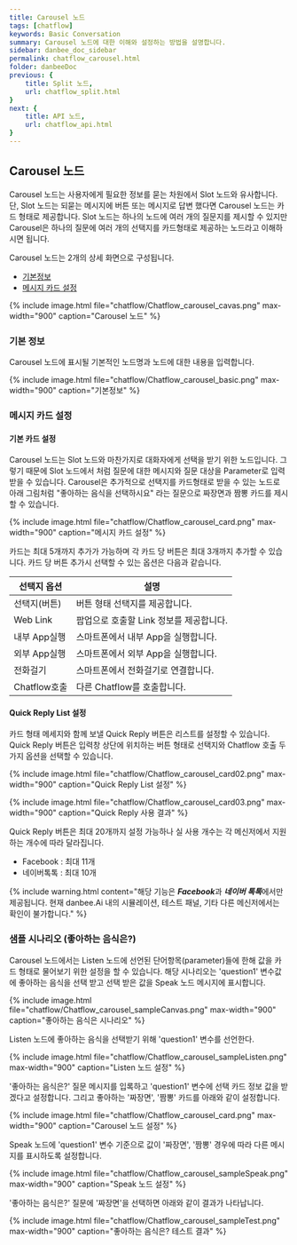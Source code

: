 ```yaml
---
title: Carousel 노드
tags: [chatflow]
keywords: Basic Conversation
summary: Carousel 노드에 대한 이해와 설정하는 방법을 설명합니다.
sidebar: danbee_doc_sidebar
permalink: chatflow_carousel.html
folder: danbeeDoc
previous: {
    title: Split 노드,
    url: chatflow_split.html
}
next: {
    title: API 노드,
    url: chatflow_api.html
}
---
```


## Carousel 노드

Carousel 노드는 사용자에게 필요한 정보를 묻는 차원에서 Slot 노드와 유사합니다. 단, Slot 노드는 되묻는 메시지에 버튼 또는 메시지로 답변 했다면 Carousel 노드는 카드 형태로 제공합니다. 
Slot 노드는 하나의 노드에 여러 개의 질문지를 제시할 수 있지만 Carousel은 하나의 질문에 여러 개의 선택지를 카드형태로 제공하는 노드라고 이해하시면 됩니다. 


Carousel 노드는 2개의 상세 화면으로 구성됩니다.
- [기본정보](Chatflow_carousel.html#기본-정보)
- [메시지 카드 설정](Chatflow_carousel.html#메시지-카드-설정)

{% include image.html file="chatflow/Chatflow_carousel_cavas.png" max-width="900" caption="Carousel 노드" %}

### 기본 정보

Carousel 노드에 표시될 기본적인 노드명과 노드에 대한 내용을 입력합니다.

{% include image.html file="chatflow/Chatflow_carousel_basic.png" max-width="900" caption="기본정보" %}

### 메시지 카드 설정

#### 기본 카드 설정
Carousel 노드는 Slot 노드와 마찬가지로 대화자에게 선택을 받기 위한 노드입니다. 
그렇기 때문에 Slot 노드에서 처럼 질문에 대한 메시지와 질문 대상을 Parameter로 입력 받을 수 있습니다. 
Carousel은 추가적으로 선택지를 카드형태로 받을 수 있는 노드로 아래 그림처럼 "좋아하는 음식을 선택하시요" 라는 질문으로 짜장면과 짬뽕 카드를 제시할 수 있습니다.

{% include image.html file="chatflow/Chatflow_carousel_card.png" max-width="900" caption="메시지 카드 설정" %}

카드는 최대 5개까지 추가가 가능하며 각 카드 당 버튼은 최대 3개까지 추가할 수 있습니다. 카드 당 버튼 추가시 선택할 수 있는 옵션은 다음과 같습니다.

| 선택지 옵션 | 설명 | 
|--------|-------|
| 선택지(버튼) | 버튼 형태 선택지를 제공합니다. |
| Web Link | 팝업으로 호출할 Link 정보를 제공합니다. |
| 내부 App실행 | 스마트폰에서 내부 App을 실행합니다.  |
| 외부 App실행 | 스마트폰에서 외부 App을 실행합니다.  |
| 전화걸기 | 스마트폰에서 전화걸기로 연결합니다. |
| Chatflow호출 | 다른 Chatflow를 호출합니다. |

#### Quick Reply List 설정

카드 형태 메세지와 함께 보낼 Quick Reply 버튼은 리스트를 설정할 수 있습니다. Quick Reply 버튼은 입력창 상단에 위치하는 버튼 형태로 선택지와 Chatflow 호출 두가지 옵션을 선택할 수 있습니다.

{% include image.html file="chatflow/Chatflow_carousel_card02.png" max-width="900" caption="Quick Reply List 설정" %}

{% include image.html file="chatflow/Chatflow_carousel_card03.png" max-width="900" caption="Quick Reply 사용 결과" %}

Quick Reply 버튼은 최대 20개까지 설정 가능하나 실 사용 개수는 각 메신저에서 지원하는 개수에 따라 달라집니다.
- Facebook : 최대 11개
- 네이버톡톡 : 최대 10개

{% include warning.html content="해당 기능은 ***Facebook***과 ***네이버 톡톡***에서만 제공됩니다. 현재 danbee.Ai 내의 시뮬레이션, 테스트 패널, 기타 다른 메신저에서는 확인이 불가합니다." %}

### 샘플 시나리오 (좋아하는 음식은?)

Carousel 노드에서는 Listen 노드에 선언된 단어항목(parameter)들에 한해 값을 카드 형태로 물어보기 위한 설정을 할 수 있습니다.
해당 시나리오는 'question1' 변수값에 좋아하는 음식을 선택 받고 선택 받은 값을 Speak 노드 메시지에 표시합니다.

{% include image.html file="chatflow/Chatflow_carousel_sampleCanvas.png" max-width="900" caption="좋아하는 음식은 시나리오" %}

Listen 노드에 좋아하는 음식을 선택받기 위해 'question1' 변수를 선언한다. 

{% include image.html file="chatflow/Chatflow_carousel_sampleListen.png" max-width="900" caption="Listen 노드 설정" %}

'좋아하는 음식은?' 질문 메시지를 입록하고 'question1' 변수에 선택 카드 정보 값을 받겠다고 설정합니다. 
그리고 좋아하는 '짜장면', '짬뽕' 카드를 아래와 같이 설정합니다. 

{% include image.html file="chatflow/Chatflow_carousel_card.png" max-width="900" caption="Carousel 노드 설정" %}

Speak 노드에 'question1' 변수 기준으로 값이 '짜장면', '짬뽕' 경우에 따라 다른 메시지를 표시하도록 설정합니다.

{% include image.html file="chatflow/Chatflow_carousel_sampleSpeak.png" max-width="900" caption="Speak 노드 설정" %}

'좋아하는 음식은?' 질문에 '짜장면'을 선택하면 아래와 같이 결과가 나타납니다. 

{% include image.html file="chatflow/Chatflow_carousel_sampleTest.png" max-width="900" caption="좋아하는 음식은? 테스트 결과" %}